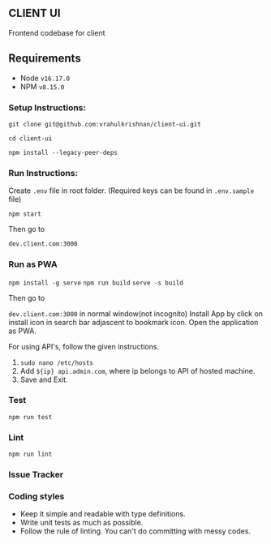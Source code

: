 ## CLIENT UI

Frontend codebase for client

## Requirements

- Node `v16.17.0`
- NPM `v8.15.0`

### Setup Instructions:

`git clone git@github.com:vrahulkrishnan/client-ui.git`

`cd client-ui`

`npm install --legacy-peer-deps`

### Run Instructions:

Create `.env` file in root folder. (Required keys can be found in `.env.sample` file)

`npm start`

Then go to 

`dev.client.com:3000`

### Run as PWA

`npm install -g serve`
`npm run build`
`serve -s build`

Then go to

`dev.client.com:3000` in normal window(not incognito)
Install App by click on install icon in search bar adjascent to bookmark icon.
Open the application as PWA.

For using API's, follow the given instructions.

1.  `sudo nano /etc/hosts`
2.  Add `${ip} api.admin.com`, where ip belongs to API of hosted machine.
3.  Save and Exit.

### Test

`npm run test`

### Lint

`npm run lint`

### Issue Tracker

### Coding styles

- Keep it simple and readable with type definitions.
- Write unit tests as much as possible.
- Follow the rule of linting. You can't do committing with messy codes.
